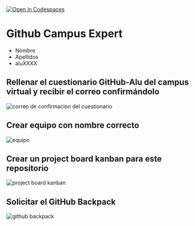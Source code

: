 [![Open in Codespaces](https://classroom.github.com/assets/launch-codespace-2972f46106e565e64193e422d61a12cf1da4916b45550586e14ef0a7c637dd04.svg)](https://classroom.github.com/open-in-codespaces?assignment_repo_id=18154687)
# Github Campus Expert 

- Nombre 
- Apellidos 
- aluXXXX

## Rellenar el cuestionario GitHub-Alu del campus virtual y recibir el correo confirmándolo

![correo de confirmacion del cuestionario](docs/correo_cuestionario.png)

## Crear equipo con nombre correcto

![equipo](docs/equipo.png)

## Crear un project board kanban para este repositorio

![project board kanban](docs/project_board.png)

## Solicitar el GitHub Backpack

![github backpack](docs/backpack.png)
